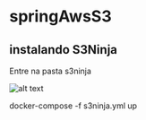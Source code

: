 # springAwsS3

## instalando S3Ninja

Entre na pasta s3ninja

![alt text](https://i.imgur.com/cIGtLXQ.png)

docker-compose -f s3ninja.yml up
